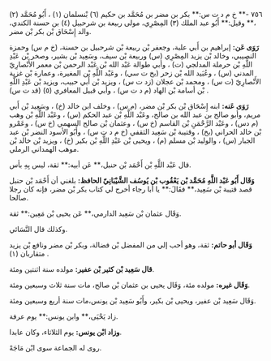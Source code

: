 ٧٥٦ -** خ م د ت س:** بكر بن مضر بن مُحَمَّد بن حكيم (٦) بْنسلمان (١) ، أَبُو مُحَمَّد (٢) ،** وقيل:** أَبُو عبد الملك (٣) المِصْرِي، مولى ربيعة بن شرحبيل (٤) بن حسنة الكندي، والد إِسْحَاق بْن بكر بْن مضر.

**رَوَى عَن:** إبراهيم بن أَبي علبة، وجعفر بْن ربيعة بْن شرحبيل بن حسنة، (خ م س) وحمزة النصيبي، وخالد بْن يزيد المِصْرِي (س) وربيعة بْن سيف، وسَعِيد بْن بشير، وصخر بْن عَبْدِ اللَّهِ بْن حرملة المدلجي (ت) ، وأبي طوالة عَبْد الله بْن عَبْد الرحمن بْن معمر الأَنْصارِيّ المدني (س) ، وعُبَيد الله بْن زحر (بخ ت سي) ، وعَبْد اللَّهِ بْن المغيرة، وعمارة بْن غزية الأَنْصارِيّ (ت س) ، ومحمد بْن عجلان (زد ت س) ، ويزيد بْن أَبي حبيب، ويزيد بْن عَبْدِ اللَّهِ بْن أسامة بْن الهاد (م د ت س) ، وأبي قبيل المعافري (٥) (قد ت س) .

**رَوَى عَنه:** ابنه إِسْحَاق بْن بكر بْن مضر، (م س) ، وخلف ابن خالد (خ) ، وسَعِيد بْن أَبي مريم، وأبو صالح بن عبد الله بن صالح، وعَبْد اللَّهِ بْن عبد الحكم (س) ، وعَبْد اللَّهِ بْن وهب (م دس) ، وعَبْد الرَّحْمَنِ بْن القاسم (خ س) ، وعثمان بْن صالح السهمي (خ س) ، وعَمْرو بْن خالد الحراني (بخ) ، وقتيبة بْن سَعِيد الثقفي (خ م د ت س) ، وأَبُو الأسود النضر بْن عبد الجبار (س) ، والوليد بْن مسلم (م) ، ويحيى بْن عَبْدِ اللَّهِ بْن بكير (خ) ، ويزيد بْن خالد بْن موهب الهمداني الرملي.

قال عَبْد اللَّهِ بْن أَحْمَد بْن حنبل،** عَن أبيه:** ثقة، ليس بِهِ بأس.

**وَقَال أَبُو عَبْد اللَّهِ مُحَمَّد بْن يَعْقُوب بْن يُوسُف الشَّيْبَانِيّ الحافظ:** بلغني أن أَحْمَد بْن حنبل قصد قتيبة بْن سَعِيد،** فقَالَ:** يا أبا رجاء أخرج لي كتاب بكر بْن مضر، فإنه كان رجلا صالحا.

وَقَال عثمان بْن سَعِيد الدارمي،** عَن يحيى بْن مَعِين:** ثقة.

وكذلك قال النَّسَائي.

**وَقَال أبو حاتم:** ثقة، وهو أحب إلي من المفضل بْن فضالة، وبكر بْن مضر ونافع بْن يزيد متقاربان (١) .

**قال سَعِيد بْن كثير بْن عفير:** مولده سنة اثنتين ومئة.

**وَقَال غيره:** مولده مئة، وَقَال يحيى بن عثمان بْن صالح، مات سنة ثلاث وسبعين ومئة.

وَقَال سَعِيد بْن عفير، ويحيى بْن بكير، وأَبُو سَعِيد بْن يونس،مات سنة أربع وسبعين ومئة.

زاد يَحْيَى،** وابن يونس:** يوم عرفة.

**وزاد ابْن يونس:** يوم الثلاثاء، وكان عابدا.

روى له الجماعة سوى ابْن مَاجَهْ.